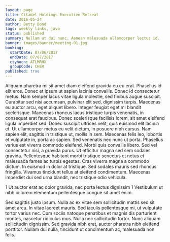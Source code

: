 ```yaml
---
layout: page
title: Citadel Holdings Executive Retreat
date: 2016-05-24
author: Betty Bond
tags: weekly links, java
status: published
summary: Nullam ut dui nunc. Aenean malesuada ullamcorper lectus id.
banner: images/banner/meeting-01.jpg
booking:
  startDate: 07/06/2017
  endDate: 07/07/2017
  ctyhocn: ATLMRHX
  groupCode: CHER
published: true
---
```

Aliquam pharetra mi sit amet diam eleifend gravida eu eu erat. Phasellus id elit eros. Donec et ipsum ut sapien lacinia convallis. Donec id consectetur metus. Nam semper lacus vitae ligula molestie, sed finibus augue suscipit. Curabitur sed nisi accumsan, pulvinar elit sed, dignissim turpis. Maecenas eu auctor arcu, eget aliquet libero. Integer feugiat eget mi blandit scelerisque. Maecenas rhoncus lacus tristique turpis venenatis, in consequat erat faucibus. Donec scelerisque facilisis lorem, sit amet eleifend ligula imperdiet sed. Donec suscipit ultrices velit, quis euismod elit lacinia et. Ut ullamcorper metus eu velit dictum, in posuere nibh cursus.
Nam sapien elit, sagittis in tristique ut, mollis in sem. Maecenas felis leo, lobortis et vulputate in, porta ac sapien. Sed venenatis nec nunc ut porta. Phasellus varius est viverra commodo eleifend. Morbi quis convallis libero. Sed vel consectetur nisi, a gravida purus. Ut efficitur magna sed sem sodales gravida. Pellentesque habitant morbi tristique senectus et netus et malesuada fames ac turpis egestas. Cras viverra magna a commodo dictum. In euismod in dolor at tristique. Sed sodales mauris sed rhoncus fringilla. Vivamus tincidunt tellus at eleifend condimentum. Maecenas imperdiet dui sed urna blandit, nec tristique odio vehicula.

1 Ut auctor erat ac dolor gravida, nec porta lectus dignissim
1 Vestibulum ut nibh id lorem elementum pellentesque congue sit amet enim.

Sed sagittis justo ipsum. Nulla ac ex vitae sem sollicitudin mattis sed sit amet arcu. In vitae laoreet mauris. Sed iaculis pellentesque mi, ut vulputate tortor varius nec. Cum sociis natoque penatibus et magnis dis parturient montes, nascetur ridiculus mus. Nulla nec sollicitudin tortor. Nunc aliquam sollicitudin dignissim. Sed gravida nibh erat, auctor pharetra nibh eleifend porttitor. Nullam dui nulla, tincidunt ut condimentum ac, malesuada non felis.
